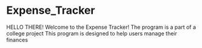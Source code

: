 # Expense_Tracker
HELLO THERE!
Welcome to the Expense Tracker!
The program is a part of a college project
This program is designed to help users manage their finances
